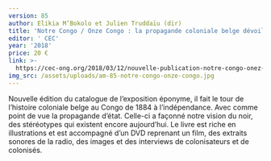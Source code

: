 ```yaml
---
version: 85
author: Elikia M’Bokolo et Julien Truddaïu (dir)
title: 'Notre Congo / Onze Congo : la propagande coloniale belge dévoilée'
editor: ' CEC'
year: '2018'
price: 20 €
link: >-
  https://cec-ong.org/2018/03/12/nouvelle-publication-notre-congo-onez-kongo-la-propagande-coloniale-belge-devoilee/
img_src: /assets/uploads/am-85-notre-congo-onze-congo.jpg
---
```

Nouvelle édition du catalogue de l’exposition éponyme,
 il fait le tour de l’histoire coloniale belge au
 Congo de 1884 à l’indépendance. Avec comme point
 de vue la propagande d’état. Celle-ci a façonné notre
 vision du noir, des stéréotypes qui existent encore aujourd’hui.
 Le livre est riche en illustrations et est accompagné
 d’un DVD reprenant un film, des extraits sonores
 de la radio, des images et des interviews de colonisateurs
 et de colonisés.
